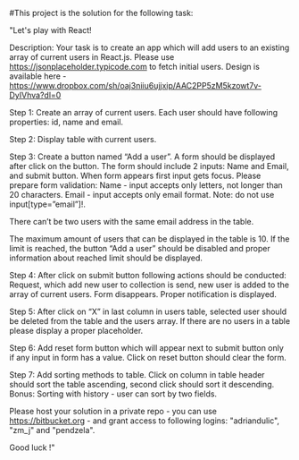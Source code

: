 #This project is the solution for the following task:

"Let's play with React!

Description: Your task is to create an app which will add users to an existing array of current users in React.js. Please use https://jsonplaceholder.typicode.com to fetch initial users. Design is available here - https://www.dropbox.com/sh/oaj3niiu6ujjxip/AAC2PP5zM5kzowt7v-DyIVhva?dl=0

Step 1: Create an array of current users. Each user should have following properties: id, name and email.

Step 2: Display table with current users.

Step 3: Create a button named “Add a user”. A form should be displayed after click on the button. The form should include 2 inputs: Name and Email, and submit button. When form appears first input gets focus. Please prepare form validation: Name - input accepts only letters, not longer than 20 characters. Email - input accepts only email format. Note: do not use input[type=”email”]!.

There can’t be two users with the same email address in the table.

The maximum amount of users that can be displayed in the table is 10. If the limit is reached, the button “Add a user” should be disabled and proper information about reached limit should be displayed.

Step 4: After click on submit button following actions should be conducted: Request, which add new user to collection is send, new user is added to the array of current users. Form disappears. Proper notification is displayed.

Step 5: After click on “X” in last column in users table, selected user should be deleted from the table and the users array. If there are no users in a table please display a proper placeholder.

Step 6: Add reset form button which will appear next to submit button only if any input in form has a value. Click on reset button should clear the form.

Step 7: Add sorting methods to table. Click on column in table header should sort the table ascending, second click should sort it descending. Bonus: Sorting with history - user can sort by two fields.

Please host your solution in a private repo - you can use https://bitbucket.org - and grant access to following logins: "adriandulic", "zm_j" and "pendzela".

Good luck !"